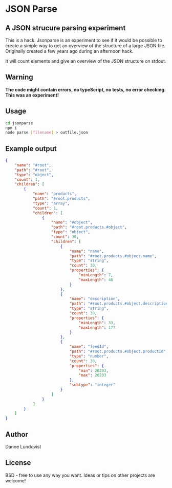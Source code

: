 # JSON Parse
## A JSON strucure parsing experiment

This is a hack. Jsonparse is an experiment to see if it would be possible to create a simple way to get an overview of the structure of a large JSON file. Originally created a few years ago during an afternoon hack.

It will count elements and give an overview of the JSON structure on stdout.

## Warning
**The code might contain errors, no typeScript, no tests, no error checking. This was an experiment!**

## Usage
```bash
cd jsonparse
npm i
node parse [filename] > outfile.json
```

## Example output

```json
{
    "name": "#root",
    "path": "#root",
    "type": "object",
    "count": 1,
    "children": [
        {
            "name": "products",
            "path": "#root.products",
            "type": "array",
            "count": 1,
            "children": [
                {
                    "name": "#object",
                    "path": "#root.products.#object",
                    "type": "object",
                    "count": 30,
                    "children": [
                        {
                            "name": "name",
                            "path": "#root.products.#object.name",
                            "type": "string",
                            "count": 30,
                            "properties": {
                                "minLength": 7,
                                "maxLength": 46
                            }
                        },
                        {
                            "name": "description",
                            "path": "#root.products.#object.description",
                            "type": "string",
                            "count": 30,
                            "properties": {
                                "minLength": 33,
                                "maxLength": 177
                            }
                        },
                        {
                            "name": "feedId",
                            "path": "#root.products.#object.productId",
                            "type": "number",
                            "count": 30,
                            "properties": {
                                "min": 20203,
                                "max": 20203
                            },
                            "subtype": "integer"
                        }
                    ]
                }
            ]
        }
    ]
}
```

## Author
Danne Lundqvist

## License

BSD - free to use any way you want. Ideas or tips on other projects are welcome!